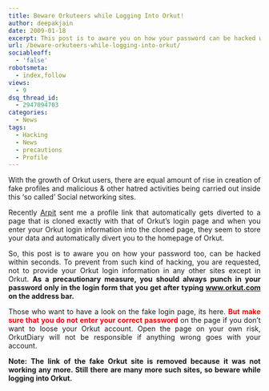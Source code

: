 ```yaml
---
title: Beware Orkuteers while Logging Into Orkut!
author: deepakjain
date: 2009-01-18
excerpt: This post is to aware you on how your password can be hacked within seconds. To prevent from such kind of hacking, you are requested, not to provide your Orkut login information in any other sites except in Orkut.
url: /beware-orkuteers-while-logging-into-orkut/
sociableoff:
  - 'false'
robotsmeta:
  - index,follow
views:
  - 9
dsq_thread_id:
  - 2947094703
categories:
  - News
tags:
  - Hacking
  - News
  - precautions
  - Profile
---
```

<p align="justify">
  With the growth of Orkut users, there are equal amount of rise in creation of fake profiles and malicious & other hatred activities being carried out inside this ‘so called’ Social networking sites.
</p>

<p align="justify">
  Recently <a href="http://blog.arpitnext.com/" onclick="_gaq.push(['_trackEvent', 'outbound-article', 'http://blog.arpitnext.com/', 'Arpit']);" target="_blank">Arpit</a> sent me a profile link that automatically gets diverted to a page that is cloned exactly with that of Orkut’s login page and when you enter your Orkut login information into the cloned page, they seem to store your data and automatically divert you to the homepage of Orkut.
</p>

<p align="justify">
  So, this post is to aware you on how your password too, can be hacked within seconds. To prevent from such kind of hacking, you are requested, not to provide your Orkut login information in any other sites except in Orkut. <strong>As a precautionary measure, you should always punch in your password only in the login form that you get after typing </strong><a href="http://www.orkut.com" onclick="_gaq.push(['_trackEvent', 'outbound-article', 'http://www.orkut.com', 'www.orkut.com']);" ><strong>www.orkut.com</strong></a><strong> on the address bar.</strong>
</p>

<p align="justify">
  Those who want to have a look on the fake login page, its here. <strong><span style="color: #ff0000">But make sure that you do not enter your correct password</span></strong> on the page if you don’t want to loose your Orkut account. Open the page on your own risk, OrkutDiary will not be responsible if anything wrong goes with your account.
</p>

<p align="justify">
  <strong>Note: The link of the fake Orkut site is removed because it was not working any more. Still there are many more such sites, so beware while logging into Orkut.<br /> </strong>
</p>
